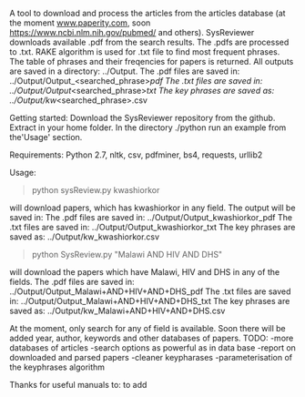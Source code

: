 A tool to download and process the articles from the articles database (at the moment www.paperity.com, soon https://www.ncbi.nlm.nih.gov/pubmed/ and others).
SysReviewer downloads available .pdf from the search results.
The .pdfs are processed to .txt.
RAKE algorithm is used for .txt file to find most frequent phrases. The table of phrases and their freqencies for papers is returned.
All outputs are saved in a directory:
../Output.
The .pdf files are saved in:
../Output/Output_<searched_phrase>_pdf
The .txt files are saved in:
../Output/Output_<searched_phrase>_txt
The key phrases are saved as:
../Output/kw_<searched_phrase>.csv

Getting started:
Download the SysReviewer repository from the github. Extract in your home folder. In the directory ./python run an example from the'Usage' section.

Requirements:
Python 2.7, nltk, csv, pdfminer, bs4, requests, urllib2

Usage:
> python sysReview.py kwashiorkor


will download papers, which has kwashiorkor in any field. The output will be saved in:
The .pdf files are saved in:
../Output/Output_kwashiorkor_pdf
The .txt files are saved in:
../Output/Output_kwashiorkor_txt
The key phrases are saved as:
../Output/kw_kwashiorkor.csv


> python SysReview.py "Malawi AND HIV AND DHS"



will download the papers which have Malawi, HIV and DHS in any of the fields.
The .pdf files are saved in:
../Output/Output_Malawi+AND+HIV+AND+DHS_pdf
The .txt files are saved in:
../Output/Output_Malawi+AND+HIV+AND+DHS_txt
The key phrases are saved as:
../Output/kw_Malawi+AND+HIV+AND+DHS.csv


At the moment, only search for any of field is available. 
Soon there will be added year, author, keywords and other databases of papers.
TODO:
-more databases of articles
-search options as powerful as in data base
-report on downloaded and parsed papers
-cleaner keypharases
-parameterisation of the keyphrases algorithm


Thanks for useful manuals to:
to add


